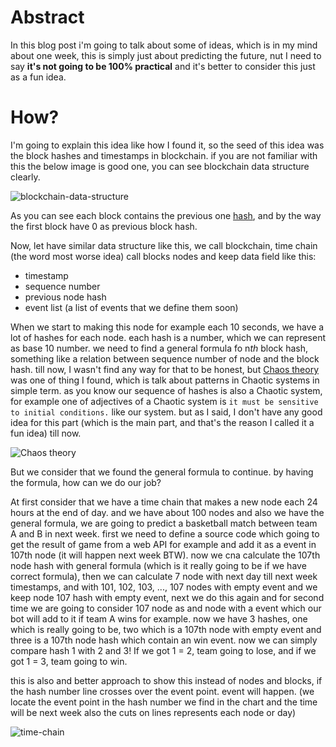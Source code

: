 # Abstract

In this blog post i'm going to talk about some of ideas, which is in my mind about one week, this is simply just about predicting the future, nut I need to say **it's not going to be 100% practical** and it's better to consider this just as a fun idea.

# How?

I'm going to explain this idea like how I found it, so the seed of this idea was the block hashes and timestamps in blockchain. if you are not familiar with this the below image is good one, you can see blockchain data structure clearly.

![blockchain-data-structure](./Blockchain-data-structure.ppm)

As you can see each block contains the previous one [hash](https://en.wikipedia.org/wiki/Hash_function), and by the way the first block have 0 as previous block hash. 

Now, let have similar data structure like this, we call blockchain, time chain (the word most worse idea) call blocks nodes and keep data field like this:

- timestamp
- sequence number
- previous node hash
- event list (a list of events that we define them soon)

When we start to making this node for example each 10 seconds, we have a lot of hashes for each node. each hash is a number, which we can represent as base 10 number. we need to find a general formula fo n*th* block hash, something like a relation between sequence number of node and the block hash. till now, I wasn't find any way for that to be honest, but [Chaos theory](https://en.wikipedia.org/wiki/Chaos_theory) was one of thing I found, which is talk about patterns in Chaotic systems in simple term. as you know our sequence of hashes is also a Chaotic system, for example one of adjectives of a Chaotic system is `it must be sensitive to initial conditions.` like our system. but as I said, I don't have any good idea for this part (which is the main part, and that's the reason I called it a fun idea) till now.

![Chaos theory](./Figure-1The-Mandelbrot-set-1.jpg)

But we consider that we found the general formula to continue. by having the formula, how can we do our job?

At first consider that we have a time chain that makes a new node each 24 hours at the end of day. and we have about 100 nodes and also we have the general formula, we are going to predict a basketball match between team A and B in next week. first we need to define a source code which going to get the result of game from a web API for example and add it as a event in 107th node (it will happen next week BTW). now we cna calculate the 107th node hash with general formula (which is it really going to be if we have correct formula), then we can calculate 7 node with next day till next week timestamps, and with 101, 102, 103, ..., 107 nodes with  empty event and we keep node 107 hash with empty event, next we do this again and for second time we are going to consider 107 node as and node with a event which our bot will add to it if team A wins for example. now we have 3 hashes, one which is really going to be, two which is a 107th node with empty event and three is a 107th node hash which contain an win event. now we can simply compare hash 1 with 2 and 3!
If we got 1 = 2, team going to lose, and if we got 1 = 3, team going to win.

this is also and better approach to show this instead of nodes and blocks, if the hash number line crosses over the event point. event will happen. (we locate the event point in the hash number we find in the chart and the time will be next week also the cuts on lines represents each node or day)

![time-chain](./tC.png)

